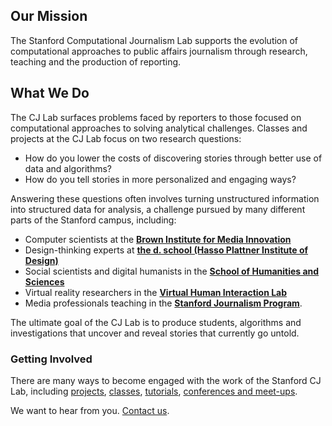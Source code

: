 ## Our Mission

The Stanford Computational Journalism Lab supports the evolution of computational approaches to public affairs journalism through research, teaching and the production of reporting.

## What We Do

The CJ Lab surfaces problems faced by reporters to those focused on computational approaches to solving analytical challenges. Classes and projects at the CJ Lab focus on two research questions:

- How do you lower the costs of discovering stories through better use of data and algorithms?
- How do you tell stories in more personalized and engaging ways?

Answering these questions often involves turning unstructured information into structured data for analysis, a challenge pursued by many different parts of the Stanford campus, including: 

- Computer scientists at the [__Brown Institute for Media Innovation__](http://brown.stanford.edu/)
- Design-thinking experts at [__the d. school (Hasso Plattner Institute of Design)__](http://dschool.stanford.edu/)
- Social scientists and digital humanists in the [__School of Humanities and Sciences__](http://humsci.stanford.edu/)
- Virtual reality researchers in the [__Virtual Human Interaction Lab__](https://vhil.stanford.edu/)
- Media professionals teaching in the [__Stanford Journalism Program__](http://journalism.stanford.edu/). 

The ultimate goal of the CJ Lab is to produce students, algorithms and investigations that uncover and reveal stories that currently go untold.

### Getting Involved

There are many ways to become engaged with the work of the Stanford CJ Lab, including [projects](/initiatives#projects-section), [classes](/initiatives#courses-section), [tutorials](/initiatives#tutorials-section), [conferences and meet-ups](/initiatives#community-section).

We want to hear from you. [Contact us](/contact).
